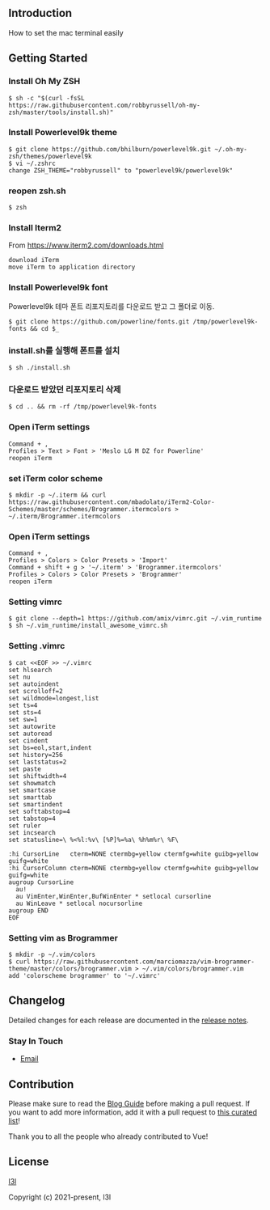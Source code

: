 ## Introduction
How to set the mac terminal easily

## Getting Started
### Install Oh My ZSH
```
$ sh -c "$(curl -fsSL https://raw.githubusercontent.com/robbyrussell/oh-my-zsh/master/tools/install.sh)"
```

### Install Powerlevel9k theme
```
$ git clone https://github.com/bhilburn/powerlevel9k.git ~/.oh-my-zsh/themes/powerlevel9k
$ vi ~/.zshrc
change ZSH_THEME="robbyrussell" to "powerlevel9k/powerlevel9k"
```

### reopen zsh.sh
```
$ zsh
```

### Install Iterm2
From https://www.iterm2.com/downloads.html
```
download iTerm
move iTerm to application directory
```

### Install Powerlevel9k font
Powerlevel9k 테마 폰트 리포지토리를 다운로드 받고 그 폴더로 이동.
```
$ git clone https://github.com/powerline/fonts.git /tmp/powerlevel9k-fonts && cd $_
```

### install.sh를 실행해 폰트를 설치
```
$ sh ./install.sh
```

### 다운로드 받았던 리포지토리 삭제
```
$ cd .. && rm -rf /tmp/powerlevel9k-fonts
```

### Open iTerm settings
```
Command + ,
Profiles > Text > Font > 'Meslo LG M DZ for Powerline'
reopen iTerm
```

### set iTerm color scheme
```
$ mkdir -p ~/.iterm && curl https://raw.githubusercontent.com/mbadolato/iTerm2-Color-Schemes/master/schemes/Brogrammer.itermcolors > ~/.iterm/Brogrammer.itermcolors
```

### Open iTerm settings
```
Command + ,
Profiles > Colors > Color Presets > 'Import'
Command + shift + g > '~/.iterm' > 'Brogrammer.itermcolors'
Profiles > Colors > Color Presets > 'Brogrammer'
reopen iTerm
```

### Setting vimrc
```
$ git clone --depth=1 https://github.com/amix/vimrc.git ~/.vim_runtime
$ sh ~/.vim_runtime/install_awesome_vimrc.sh
```

### Setting .vimrc
```
$ cat <<EOF >> ~/.vimrc
set hlsearch
set nu
set autoindent
set scrolloff=2
set wildmode=longest,list
set ts=4
set sts=4
set sw=1
set autowrite
set autoread
set cindent
set bs=eol,start,indent
set history=256
set laststatus=2
set paste
set shiftwidth=4
set showmatch
set smartcase
set smarttab
set smartindent
set softtabstop=4
set tabstop=4
set ruler
set incsearch
set statusline=\ %<%l:%v\ [%P]%=%a\ %h%m%r\ %F\

:hi CursorLine   cterm=NONE ctermbg=yellow ctermfg=white guibg=yellow guifg=white
:hi CursorColumn cterm=NONE ctermbg=yellow ctermfg=white guibg=yellow guifg=white
augroup CursorLine
  au!
  au VimEnter,WinEnter,BufWinEnter * setlocal cursorline
  au WinLeave * setlocal nocursorline
augroup END
EOF
```

### Setting vim as Brogrammer
```
$ mkdir -p ~/.vim/colors
$ curl https://raw.githubusercontent.com/marciomazza/vim-brogrammer-theme/master/colors/brogrammer.vim > ~/.vim/colors/brogrammer.vim
add 'colorscheme brogrammer' to '~/.vimrc'
```

## Changelog

Detailed changes for each release are documented in the [release notes](https://github.com/l3l/github/releases).

### Stay In Touch

- [Email]()

## Contribution

Please make sure to read the [Blog Guide](https://blog.pigno.se/post/184576332493/완벽한-mac-작업환경-세팅하기-vim-zsh-tmux-iterm) before making a pull request. If you want to add more information, add it with a pull request to [this curated list](https://github.com/l3l/github.git)!

Thank you to all the people who already contributed to Vue!


## License

[l3l]()

Copyright (c) 2021-present, l3l
